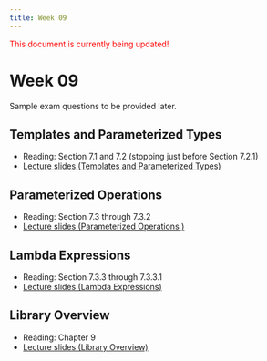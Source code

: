 ```yaml
---
title: Week 09
---
```


<span style="color:red">This document is currently being updated!</span>


# Week 09
Sample exam questions to be provided later.


## Templates and Parameterized Types
* Reading: Section 7.1 and 7.2 (stopping just before Section 7.2.1)
* [Lecture slides (Templates and Parameterized Types)]()

<div align="center">

</div>

## Parameterized Operations 
* Reading: Section 7.3 through 7.3.2
* [Lecture slides (Parameterized Operations )]()

<div align="center">

</div>


## Lambda Expressions
* Reading: Section 7.3.3 through 7.3.3.1
* [Lecture slides (Lambda Expressions)]()

<div align="center">

</div>


## Library Overview
* Reading: Chapter 9
* [Lecture slides (Library Overview)]()

<div align="center">

</div>


